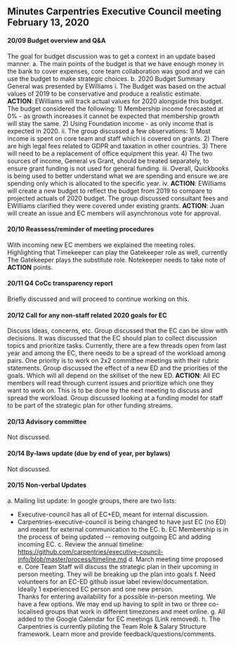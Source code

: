 ## Minutes Carpentries Executive Council meeting February 13, 2020

#### 20/09 Budget overview and Q&A
The goal for budget discussion was to get a context in an update based manner.
a. The main points of the budget is that we have enough money in the bank to cover expenses, core team collaboration was good and we can use the budget to make strategic choices.
b. 2020 Budget Summary General was presented by EWilliams
  i. The Budget was based on the actual values of 2019 to be conservative and produce a realistic estimate. ****ACTION****: EWilliams will track actual values for 2020 alongside this budget. The budget considered the following: 1) Membership income forecasted at 0% - as growth increases it cannot be expected that membership growth will stay the same. 2) Using Foundation income - as only income that is expected in 2020.
  ii. The group discussed a few observations: 1) Most income is spent on core team and staff which is covered on grants. 2) There are high legal fees related to GDPR and taxation in other countries. 3) There will need to be a replacement of office equipment this year. 4) The two sources of income, General vs Grant, should be treated separately, to ensure grant funding is not used for general funding.
  iii. Overall, Quickbooks is being used to better understand what we are spending and ensure we are spending only which is allocated to the specific year.
  iv. **ACTION**: EWilliams will create a new budget to reflect the budget from 2019 to compare to projected actuals of 2020 budget. The group discussed consultant fees and EWilliams clarified they were covered under existing grants. **ACTION**: Juan will create an issue and EC members will asynchronous vote for approval.

#### 20/10 Reassess/reminder of meeting procedures
With incoming new EC members we explained the meeting roles. Highlighting that Timekeeper can play the Gatekeeper role as well, currently The Gatekeeper plays the substitute role. Notekeeper needs to take note of **ACTION** points.

#### 20/11 Q4 CoCc transparency report
Briefly discussed and will proceed to continue working on this.

#### 20/12 Call for any non-staff related 2020 goals for EC
Discuss Ideas, concerns, etc.
Group discussed that the EC can be slow with decisions. It was discussed that the EC should plan to collect discussion topics and prioritize tasks. Currently, there are a few threads open from last year and among the EC, there needs to be a spread of the workload among pairs.
One priority is to work on 2x2 committee meetings with their rubric statements. Group discussed the effect of a new ED and the priorities of the goals. Which will all depend on the skillset of the new ED. **ACTION**: All EC members will read through current issues and prioritize which one they want to work on. This is to be done by the next meeting to discuss and spread the workload. Group discussed looking at a funding model for staff to be part of the strategic plan for other funding streams.

#### 20/13 Advisory committee
Not discussed.

#### 20/14 By-laws update (due by end of year, per bylaws)
Not discussed.

#### 20/15 Non-verbal Updates
a. Mailing list update: In google groups, there are two lists:
  - Executive-council has all of EC+ED, meant for internal discussion.
  - Carpentries-executive-council is being changed to have just EC (no ED) and meant for external communication to the EC.
b. EC Membership is in the process of being updated -- removing outgoing EC and adding incoming EC.
c. Review the annual timeline: https://github.com/carpentries/executive-council-info/blob/master/process/timeline.md
d. March meeting time proposed
e. Core Team Staff will discuss the strategic plan in their upcoming in person meeting. They will be breaking up the plan into goals
f. Need volunteers for an EC-ED github issue label review/documentation. Ideally 1 experienced EC person and one new person.  
Thanks for entering availability for a possible in-person meeting. We have a few options. We may end up having to split in two or three co-localised groups that work in different timezones and meet online.
g. All added to the Google Calendar for EC meetings (Link removed).
h. The Carpentries is currently piloting the Team Role & Salary Structure framework. Learn more and provide feedback/questions/comments.
